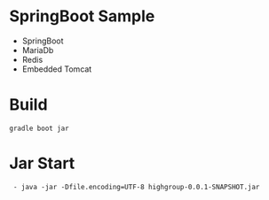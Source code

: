 # SpringBoot Sample

- SpringBoot
- MariaDb
- Redis
- Embedded Tomcat

# Build
```
gradle boot jar
```

# Jar Start
```
 - java -jar -Dfile.encoding=UTF-8 highgroup-0.0.1-SNAPSHOT.jar
```
